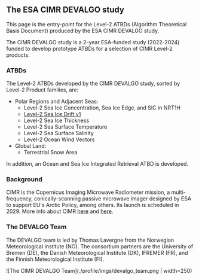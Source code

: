 ## The ESA CIMR DEVALGO study

This page is the entry-point for the Level-2 ATBDs (Algorithm Theoretical Basis Document) produced by the ESA CIMR DEVALGO study.

The CIMR DEVALGO study is a 2-year ESA-funded study (2022-2024) funded to develop prototype ATBDs for a selection of CIMR Level-2 products.

### ATBDs

The Level-2 ATBDs developed by the CIMR DEVALGO study, sorted by Level-2 Product families, are:
* Polar Regions and Adjacent Seas:
   * Level-2 Sea Ice Concentration, Sea Ice Edge, and SIC in NRT1H 
   * [Level-2 Sea Ice Drift v1](https://cimr-algos.github.io/SeaIceDrift_ATBD/intro.html)
   * Level-2 Sea Ice Thickness 
   * Level-2 Sea Surface Temperature 
   * Level-2 Sea Surface Salinity 
   * Level-2 Ocean Wind Vectors 
* Global Land:
   * Terrestrial Snow Area 

In addition, an Ocean and Sea Ice Integrated Retrieval ATBD is developed.

### Background

CIMR is the Copernicus Imaging Microwave Radiometer mission, a multi-frequency, conically-scanning passive microwave imager
designed by ESA to support EU's Arctic Policy, among others. Its launch is scheduled in 2029.
More info about CIMR [here](https://www.esa.int/Applications/Observing_the_Earth/Copernicus/Copernicus_Sentinel_Expansion_missions) and
[here](https://cimr.eu).

### The DEVALGO Team

The DEVALGO team is led by Thomas Lavergne from the Norwegian Meteorological Institute (NO). The consortium partners are the University of Bremen (DE),
the Danish Meteorological Institute (DK), IFREMER (FR), and the Finnish Meteorological Institute (FI).

![The CIMR DEVALGO Team](./profile/imgs/devalgo_team.png | width=250)


